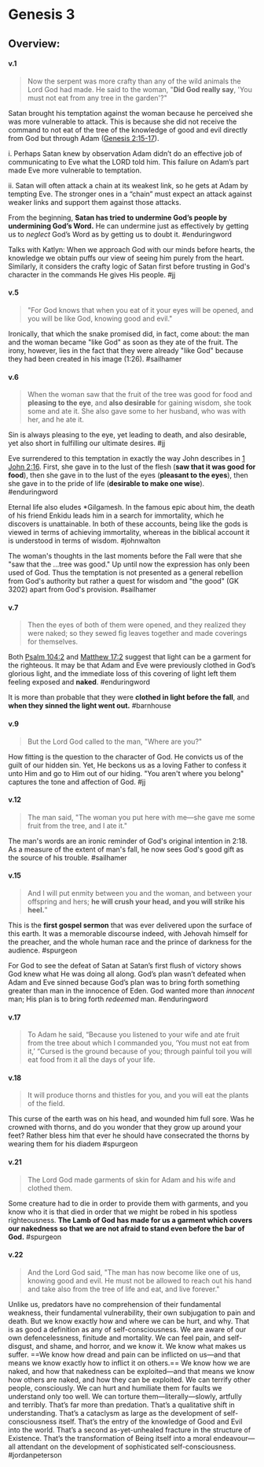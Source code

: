 # Genesis 3

## Overview:


#### v.1
>Now the serpent was more crafty than any of the wild animals the Lord God had made. He said to the woman, "**Did God really say**, 'You must not eat from any tree in the garden'?"

Satan brought his temptation against the woman because he perceived she was more vulnerable to attack. This is because she did not receive the command to not eat of the tree of the knowledge of good and evil directly from God but through Adam ([Genesis 2:15-17](https://www.blueletterbible.org/search/preSearch.cfm?Criteria=Genesis+2.15-17&t=NKJV)).

i. Perhaps Satan knew by observation Adam didn’t do an effective job of communicating to Eve what the LORD told him. This failure on Adam’s part made Eve more vulnerable to temptation.

ii. Satan will often attack a chain at its weakest link, so he gets at Adam by tempting Eve. The stronger ones in a “chain” must expect an attack against weaker links and support them against those attacks.

From the beginning, **Satan has tried to undermine God’s people by undermining God’s Word.** He can undermine just as effectively by getting us to _neglect_ God’s Word as by getting us to doubt it.
#enduringword 

Talks with Katlyn: When we approach God with our minds before hearts, the knowledge we obtain puffs our view of seeing him purely from the heart. Similarly, it considers the crafty logic of Satan first before trusting in God's character in the commands He gives His people.
#jj 

#### v.5
>"For God knows that when you eat of it your eyes will be opened, and you will be like God, knowing good and evil."

Ironically, that which the snake promised did, in fact, come about: the man and the woman became "like God" as soon as they ate of the fruit. The irony, however, lies in the fact that they were already "like God" because they had been created in his image (1:26).
#sailhamer 

#### v.6
>When the woman saw that the fruit of the tree was good for food and **pleasing to the eye**, and **also desirable** for gaining wisdom, she took some and ate it. She also gave some to her husband, who was with her, and he ate it.

Sin is always pleasing to the eye, yet leading to death, and also desirable, yet also short in fulfilling our ultimate desires.
#jj 

Eve surrendered to this temptation in exactly the way John describes in [1 John 2:16](1John2#v.16). First, she gave in to the lust of the flesh (**saw that it was good for food**), then she gave in to the lust of the eyes (**pleasant to the eyes**), then she gave in to the pride of life (**desirable to make one wise**).
#enduringword 

Eternal life also eludes \*Gilgamesh. In the famous epic about him, the death of his friend Enkidu leads him in a search for immortality, which he discovers is unattainable. In both of these accounts, being like the gods is viewed in terms of achieving immortality, whereas in the biblical account it is understood in terms of wisdom.
#johnwalton

The woman's thoughts in the last moments before the Fall were that she "saw that the ...tree was good." Up until now the expression has only been used of God. Thus the temptation is not presented as a general rebellion from God's authority but rather a quest for wisdom and "the good" (GK 3202) apart from God's provision.
#sailhamer

#### v.7
>Then the eyes of both of them were opened, and they realized they were naked; so they sewed fig leaves together and made coverings for themselves.

Both [Psalm 104:2](https://www.blueletterbible.org/search/preSearch.cfm?Criteria=Psalm+104.2&t=NKJV) and [Matthew 17:2](https://www.blueletterbible.org/search/preSearch.cfm?Criteria=Matthew+17.2&t=NKJV) suggest that light can be a garment for the righteous. It may be that Adam and Eve were previously clothed in God’s glorious light, and the immediate loss of this covering of light left them feeling exposed and **naked**.
#enduringword 

It is more than probable that they were **clothed in light before the fall**, and **when they sinned the light went out.**
#barnhouse 

#### v.9
>But the Lord God called to the man, "Where are you?"

How fitting is the question to the character of God. He convicts us of the guilt of our hidden sin. Yet, He beckons us as a loving Father to confess it unto Him and go to Him out of our hiding. "You aren't where you belong" captures the tone and affection of God.
#jj 

#### v.12
>The man said, "The woman you put here with me—she gave me some fruit from the tree, and I ate it."

The man's words are an ironic reminder of God's original intention in 2:18. As a measure of the extent of man's fall, he now sees God's good gift as the source of his trouble.
#sailhamer 

#### v.15
>And I will put enmity between you and the woman, and between your offspring and hers; **he will crush your head, and you will strike his heel.**"

This is the **first gospel sermon** that was ever delivered upon the surface of this earth. It was a memorable discourse indeed, with Jehovah himself for the preacher, and the whole human race and the prince of darkness for the audience.
#spurgeon

For God to see the defeat of Satan at Satan’s first flush of victory shows God knew what He was doing all along. God’s plan wasn’t defeated when Adam and Eve sinned because God’s plan was to bring forth something greater than man in the innocence of Eden. God wanted more than _innocent_ man; His plan is to bring forth _redeemed_ man.
#enduringword 

#### v.17
>To Adam he said, “Because you listened to your wife and ate fruit from the tree about which I commanded you, ‘You must not eat from it,’ “Cursed is the ground because of you; through painful toil you will eat food from it all the days of your life.

#### v.18
>It will produce thorns and thistles for you, and you will eat the plants of the field.

This curse of the earth was on his head, and wounded him full sore. Was he crowned with thorns, and do you wonder that they grow up around your feet? Rather bless him that ever he should have consecrated the thorns by wearing them for his diadem
#spurgeon 

#### v.21
>The Lord God made garments of skin for Adam and his wife and clothed them.

Some creature had to die in order to provide them with garments, and you know who it is that died in order that we might be robed in his spotless righteousness. **The Lamb of God has made for us a garment which covers our nakedness so that we are not afraid to stand even before the bar of God.**
#spurgeon 

#### v.22
>And the Lord God said, "The man has now become like one of us, knowing good and evil. He must not be allowed to reach out his hand and take also from the tree of life and eat, and live forever."

Unlike us, predators have no comprehension of their fundamental weakness, their fundamental vulnerability, their own subjugation to pain and death. But we know exactly how and where we can be hurt, and why. That is as good a definition as any of self-consciousness. We are aware of our own defencelessness, finitude and mortality. We can feel pain, and self-disgust, and shame, and horror, and we know it. We know what makes us suffer. ==We know how dread and pain can be inflicted on us—and that means we know exactly how to inflict it on others.== We know how we are naked, and how that nakedness can be exploited—and that means we know how others are naked, and how they can be exploited. We can terrify other people, consciously. We can hurt and humiliate them for faults we understand only too well. We can torture them—literally—slowly, artfully and terribly. That’s far more than predation. That’s a qualitative shift in understanding. That’s a cataclysm as large as the development of self-consciousness itself. That’s the entry of the knowledge of Good and Evil into the world. That’s a second as-yet-unhealed fracture in the structure of Existence. That’s the transformation of Being itself into a moral endeavour—all attendant on the development of sophisticated self-consciousness.
#jordanpeterson 

